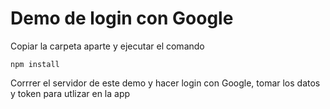 
# Demo de login con Google

Copiar la carpeta aparte y ejecutar el comando

```
npm install
```

Corrrer el servidor de este demo y hacer login con Google, tomar los datos y token para utlizar en la app